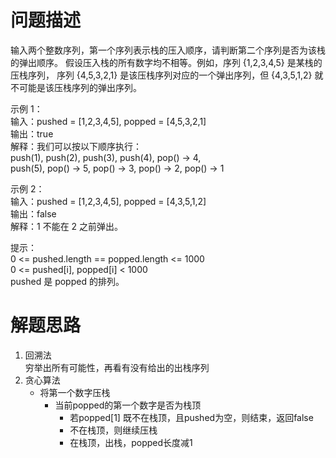 # 问题描述
输入两个整数序列，第一个序列表示栈的压入顺序，请判断第二个序列是否为该栈的弹出顺序。
假设压入栈的所有数字均不相等。例如，序列 {1,2,3,4,5} 是某栈的压栈序列，
序列 {4,5,3,2,1} 是该压栈序列对应的一个弹出序列，但 {4,3,5,1,2} 
就不可能是该压栈序列的弹出序列。

示例 1：  
输入：pushed = [1,2,3,4,5], popped = [4,5,3,2,1]  
输出：true  
解释：我们可以按以下顺序执行：  
push(1), push(2), push(3), push(4), pop() -> 4,  
push(5), pop() -> 5, pop() -> 3, pop() -> 2, pop() -> 1  

示例 2：  
输入：pushed = [1,2,3,4,5], popped = [4,3,5,1,2]  
输出：false  
解释：1 不能在 2 之前弹出。  

提示：    
0 <= pushed.length == popped.length <= 1000  
0 <= pushed[i], popped[i] < 1000  
pushed 是 popped 的排列。  

# 解题思路
1. 回溯法  
穷举出所有可能性，再看有没有给出的出栈序列
2. 贪心算法
    * 将第一个数字压栈
        * 当前popped的第一个数字是否为栈顶
            * 若popped[1] 既不在栈顶，且pushed为空，则结束，返回false
            * 不在栈顶，则继续压栈
            * 在栈顶，出栈，popped长度减1
        
